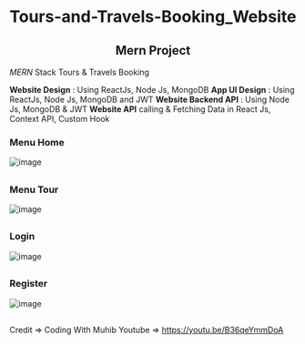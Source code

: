
# Tours-and-Travels-Booking_Website


<h2 align="center"><strong>Mern Project</strong></h2>

*MERN* Stack Tours & Travels Booking 

**Website Design** :  Using ReactJs, Node Js, MongoDB 
**App UI Design** : Using ReactJs, Node Js, MongoDB and JWT
**Website Backend API** : Using Node Js, MongoDB & JWT
**Website API** calling & Fetching Data in React Js, Context API, Custom Hook

<h3><strong>Menu Home</strong></h3>

![image](https://github.com/ArmZaDev/Tours-and-Travels-Booking_Website/assets/106058972/478e66b5-0814-440a-9999-7328eb5d5b4c)

##
<h3><strong>Menu Tour</strong></h3>

![image](https://github.com/ArmZaDev/Tours-and-Travels-Booking_Website/assets/106058972/27949f58-aa6c-466c-8fc9-6f0a05385a43)

## 
<h3><strong>Login</strong></h3>

![image](https://github.com/ArmZaDev/Tours-and-Travels-Booking_Website/assets/106058972/3ad4c715-2cda-463e-9177-aea30b2b5c6c)

## 
<h3><strong>Register</strong></h3>

![image](https://github.com/ArmZaDev/Tours-and-Travels-Booking_Website/assets/106058972/82ead9be-1073-480d-8b15-553893ae2cdb)

##


Credit => Coding With Muhib
Youtube => https://youtu.be/B36qeYmmDoA

